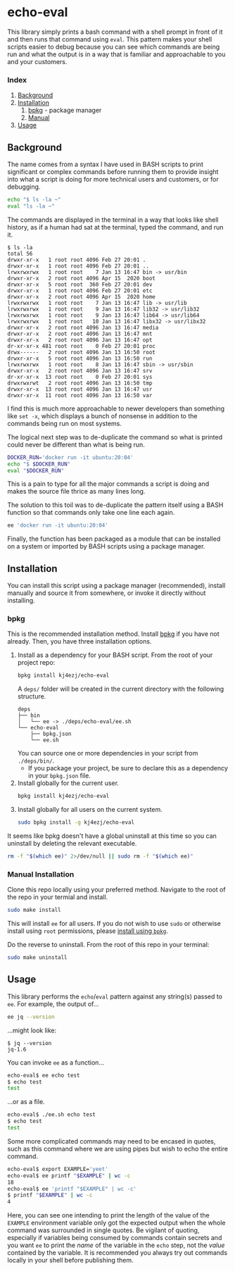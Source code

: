 # echo-eval
This library simply prints a bash command with a shell prompt in front of it and then runs that command using `eval`. This pattern makes your shell scripts easier to debug because you can see which commands are being run and what the output is in a way that is familiar and approachable to you and your customers.

### Index
1. [Background](#background)
1. [Installation](#installation)
    1. [bpkg](#bpkg) - package manager
    1. [Manual](#manual-installation)
1. [Usage](#usage)

## Background
The name comes from a syntax I have used in BASH scripts to print significant or complex commands before running them to provide insight into what a script is doing for more technical users and customers, or for debugging.
```bash
echo "$ ls -la ~"
eval "ls -la ~"
```
The commands are displayed in the terminal in a way that looks like shell history, as if a human had sat at the terminal, typed the command, and run it.
```
$ ls -la
total 56
drwxr-xr-x   1 root root 4096 Feb 27 20:01 .
drwxr-xr-x   1 root root 4096 Feb 27 20:01 ..
lrwxrwxrwx   1 root root    7 Jan 13 16:47 bin -> usr/bin
drwxr-xr-x   2 root root 4096 Apr 15  2020 boot
drwxr-xr-x   5 root root  360 Feb 27 20:01 dev
drwxr-xr-x   1 root root 4096 Feb 27 20:01 etc
drwxr-xr-x   2 root root 4096 Apr 15  2020 home
lrwxrwxrwx   1 root root    7 Jan 13 16:47 lib -> usr/lib
lrwxrwxrwx   1 root root    9 Jan 13 16:47 lib32 -> usr/lib32
lrwxrwxrwx   1 root root    9 Jan 13 16:47 lib64 -> usr/lib64
lrwxrwxrwx   1 root root   10 Jan 13 16:47 libx32 -> usr/libx32
drwxr-xr-x   2 root root 4096 Jan 13 16:47 media
drwxr-xr-x   2 root root 4096 Jan 13 16:47 mnt
drwxr-xr-x   2 root root 4096 Jan 13 16:47 opt
dr-xr-xr-x 481 root root    0 Feb 27 20:01 proc
drwx------   2 root root 4096 Jan 13 16:50 root
drwxr-xr-x   5 root root 4096 Jan 13 16:50 run
lrwxrwxrwx   1 root root    8 Jan 13 16:47 sbin -> usr/sbin
drwxr-xr-x   2 root root 4096 Jan 13 16:47 srv
dr-xr-xr-x  13 root root    0 Feb 27 20:01 sys
drwxrwxrwt   2 root root 4096 Jan 13 16:50 tmp
drwxr-xr-x  13 root root 4096 Jan 13 16:47 usr
drwxr-xr-x  11 root root 4096 Jan 13 16:50 var
```
I find this is much more approachable to newer developers than something like `set -x`, which displays a bunch of nonsense in addition to the commands being run on most systems.

The logical next step was to de-duplicate the command so what is printed could never be different than what is being run.
```bash
DOCKER_RUN='docker run -it ubuntu:20:04'
echo "$ $DOCKER_RUN"
eval "$DOCKER_RUN"
```
This is a pain to type for all the major commands a script is doing and makes the source file thrice as many lines long.

The solution to this toil was to de-duplicate the pattern itself using a BASH function so that commands only take one line each again.
```bash
ee 'docker run -it ubuntu:20:04'
```
Finally, the function has been packaged as a module that can be installed on a system or imported by BASH scripts using a package manager.

## Installation
You can install this script using a package manager (recommended), install manually and source it from somewhere, or invoke it directly without installing.

### bpkg
This is the recommended installation method. Install [bpkg](https://github.com/bpkg/bpkg) if you have not already. Then, you have three installation options.
1. Install as a dependency for your BASH script. From the root of your project repo:
    ```bash
    bpkg install kj4ezj/echo-eval
    ```
    A `deps/` folder will be created in the current directory with the following structure.
    ```
    deps
    ├── bin
    │   └── ee -> ./deps/echo-eval/ee.sh
    └── echo-eval
        ├── bpkg.json
        └── ee.sh
    ```
    You can source one or more dependencies in your script from `./deps/bin/`.
    - If you package your project, be sure to declare this as a dependency in your `bpkg.json` file.
1. Install globally for the current user.
    ```bash
    bpkg install kj4ezj/echo-eval
    ```
1. Install globally for all users on the current system.
    ```bash
    sudo bpkg install -g kj4ezj/echo-eval
    ```

It seems like bpkg doesn't have a global uninstall at this time so you can uninstall by deleting the relevant executable.
```bash
rm -f "$(which ee)" 2>/dev/null || sudo rm -f "$(which ee)"
```

### Manual Installation
Clone this repo locally using your preferred method. Navigate to the root of the repo in your termial and install.
```bash
sudo make install
```
This will install `ee` for all users. If you do not wish to use `sudo` or otherwise install using `root` permissions, please [install using `bpkg`](#bpkg).

Do the reverse to uninstall. From the root of this repo in your terminal:
```bash
sudo make uninstall
```

## Usage
This library performs the `echo`/`eval` pattern against any string(s) passed to `ee`. For example, the output of...
```bash
ee jq --version
```
...might look like:
```
$ jq --version
jq-1.6
```

You can invoke `ee` as a function...
```bash
echo-eval$ ee echo test
$ echo test
test
```
...or as a file.
```bash
echo-eval$ ./ee.sh echo test
$ echo test
test
```

Some more complicated commands may need to be encased in quotes, such as this command where we are using pipes but wish to echo the entire command.
```bash
echo-eval$ export EXAMPLE='yeet'
echo-eval$ ee printf "$EXAMPLE" | wc -c
18
echo-eval$ ee 'printf "$EXAMPLE" | wc -c'
$ printf "$EXAMPLE" | wc -c
4
```
Here, you can see one intending to print the length of the value of the `EXAMPLE` environment variable only got the expected output when the whole command was surrounded in single quotes. Be vigilant of quoting, especially if variables being consumed by commands contain secrets and you want `ee` to print the _name_ of the variable in the `echo` step, not the _value_ contained by the variable. It is recommended you always try out commands locally in your shell before publishing them.
